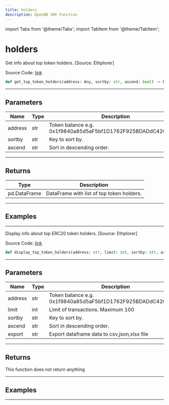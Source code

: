 ```yaml
---
title: holders
description: OpenBB SDK Function
---
```


import Tabs from '@theme/Tabs';
import TabItem from '@theme/TabItem';

# holders

<Tabs>
<TabItem value="model" label="Model" default>

Get info about top token holders. [Source: Ethplorer]

Source Code: [link](https://github.com/OpenBB-finance/OpenBBTerminal/tree/main/openbb_terminal/cryptocurrency/onchain/ethplorer_model.py#L305)

```python
def get_top_token_holders(address: Any, sortby: str, ascend: bool) -> DataFrame
```
---

## Parameters

| Name | Type | Description | Default | Optional |
| ---- | ---- | ----------- | ------- | -------- |
| address | str | Token balance e.g. 0x1f9840a85d5aF5bf1D1762F925BDADdC4201F984 | None | False |
| sortby | str | Key to sort by. | None | False |
| ascend | str | Sort in descending order. | None | False |

---

## Returns

| Type | Description |
| ---- | ----------- |
| pd.DataFrame | DataFrame with list of top token holders. |

---

## Examples

---



</TabItem>
<TabItem value="view" label="View">

Display info about top ERC20 token holders. [Source: Ethplorer]

Source Code: [link](https://github.com/OpenBB-finance/OpenBBTerminal/tree/main/openbb_terminal/cryptocurrency/onchain/ethplorer_view.py#L114)

```python
def display_top_token_holders(address: str, limit: int, sortby: str, ascend: bool, export: str) -> None
```
---

## Parameters

| Name | Type | Description | Default | Optional |
| ---- | ---- | ----------- | ------- | -------- |
| address | str | Token balance e.g. 0x1f9840a85d5aF5bf1D1762F925BDADdC4201F984 | None | False |
| limit | int | Limit of transactions. Maximum 100 | None | False |
| sortby | str | Key to sort by. | None | False |
| ascend | str | Sort in descending order. | None | False |
| export | str | Export dataframe data to csv,json,xlsx file | None | False |

---

## Returns

This function does not return anything

---

## Examples

---



</TabItem>
</Tabs>